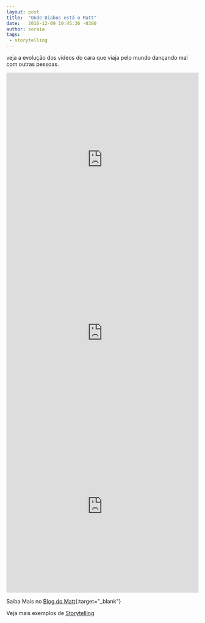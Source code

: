 ```yaml
---
layout: post
title:  "Onde Diabos está o Matt"
date:   2016-12-09 19:45:36 -0300
author: soraia
tags: 
 - storytelling
---
```

veja a evolução dos vídeos do cara que viaja pelo mundo dançando mal com outras pessoas. 

<iframe 
  width="100%" 
  height="455" 
  src="http://www.youtube.com/embed/zlfKdbWwruY" 
  frameborder="0" 
  allowfullscreen>
</iframe>


<iframe 
  width="100%" 
  height="455" 
  src="http://www.youtube.com/embed/Pwe-pA6TaZk" 
  frameborder="0" 
  allowfullscreen>
</iframe>


<iframe 
  width="100%" 
  height="455" 
  src="http://www.youtube.com/embed/h66uRM25vXM" 
  frameborder="0" 
  allowfullscreen>
</iframe>

Saiba Mais no [Blog do Matt](http://www.wheretheheckismatt.com/){:target="_blank"}

Veja mais exemplos de [Storytelling](uma-aula-de-storytelling)
